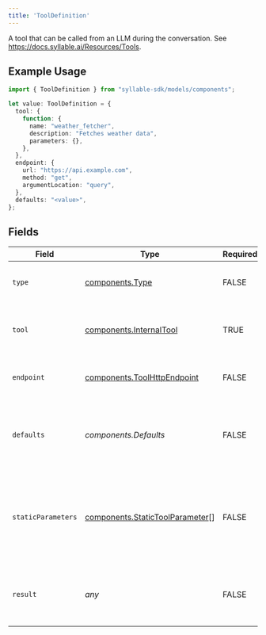```yaml
---
title: 'ToolDefinition'
---
```


A tool that can be called from an LLM during the conversation. See https://docs.syllable.ai/Resources/Tools.

## Example Usage

```typescript
import { ToolDefinition } from "syllable-sdk/models/components";

let value: ToolDefinition = {
  tool: {
    function: {
      name: "weather_fetcher",
      description: "Fetches weather data",
      parameters: {},
    },
  },
  endpoint: {
    url: "https://api.example.com",
    method: "get",
    argumentLocation: "query",
  },
  defaults: "<value>",
};
```

## Fields

| Field                                                                                              | Type                                                                                               | Required                                                                                           | Description                                                                                        |
| -------------------------------------------------------------------------------------------------- | -------------------------------------------------------------------------------------------------- | -------------------------------------------------------------------------------------------------- | -------------------------------------------------------------------------------------------------- |
| `type`                                                                                             | [components.Type](/sdk-docs/models/components/type)                                                 | FALSE                                                                                 | The action to take when the LLM calls the tool.                                                    |
| `tool`                                                                                             | [components.InternalTool](/sdk-docs/models/components/internaltool)                                 | TRUE                                                                                 | A tool definition to be used by the OpenAI API.                                                    |
| `endpoint`                                                                                         | [components.ToolHttpEndpoint](/sdk-docs/models/components/toolhttpendpoint)                         | FALSE                                                                                 | The configuration for an HTTP API call.                                                            |
| `defaults`                                                                                         | *components.Defaults*                                                                              | FALSE                                                                                 | The default values for the parameters of the function/tool call.                                   |
| `staticParameters`                                                                                 | [components.StaticToolParameter](/sdk-docs/models/components/statictoolparameter)[]                 | FALSE                                                                                 | Parameters for the tool whose values should be set at config time (i.e., not provided by the LLM). |
| `result`                                                                                           | *any*                                                                                              | FALSE                                                                                 | The optional result of the tool call. Only used for `context` tools.                               |